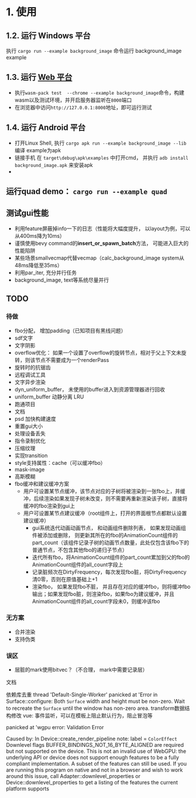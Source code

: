 # 1. 使用

## 1.2. 运行 Windows 平台

执行 `cargo run --example background_image` 命令运行 background_image example

## 1.3. 运行 [Web 平台](https://rustwasm.github.io/docs/wasm-bindgen/contributing/testing.html)

+ 执行`wasm-pack test  --chrome --example background_image`命令，构建wasm以及测试环境，并开启服务器监听在`8000`端口 
+  在浏览器中访问`http://127.0.0.1:8000`地址，即可运行测试

## 1.4. 运行 Android 平台

+ 打开Linux Shell, 执行 `cargo apk run --example background_image --lib` 编译 example为apk
+ 链接手机 在 `target\debug\apk\examples` 中打开cmd， 并执行 `adb install background_image.apk` 来安装apk
+ 

## 运行quad demo： `cargo run --example quad`
	
## 测试gui性能 
+ 利用feature屏蔽掉info一下的日志（性能将大幅度提升， 以layout为例，可以从400ms降为10ms）
+ 谨慎使用bevy command的**insert_or_spawn_batch**方法， 可能进入巨大的性能陷阱
+ 某些场景smallvecmap代替vecmap（calc_background_image system从48ms降低至35ms）
+ 利用par_iter, 充分并行任务
+ background_image, text等系统尽量并行


## TODO
### 待做
+ fbo分配， 增加padding（已知项目有黑线问题）
+ sdf文字
+ 文字阴影
+ overflow优化： 如果一个设置了overflow的旋转节点，相对于父上下文未旋转，则该节点不需要成为一个renderPass
+ 旋转时的抗锯齿
+ 远程调试工具
+ 文字异步渲染
+ dyn_uniform_buffer， 未使用的buffer进入到资源管理器进行回收
+ uniform_buffer 动静分离 LRU
+ 跑通项目
+ 文档
+ psd 加快构建速度
+ 重置gui大小
+ 处理设备丢失
+ 指令录制优化
+ 压缩纹理
+ 实现transition
+ style支持属性：cache（可以缓冲fbo）
+ mask-image
+ 高斯模糊
+ fbo缓冲和建议缓冲方案
  - 用户可设置某节点缓冲，该节点对应的子树将被渲染到一张fbo上，并缓冲，后续渲染如果发现子树未改变，则不需要再重新渲染该子树，直接将缓冲的fbo渲染到gui上
  - 用户可设置某节点建议缓冲（root组件上，打开的界面根节点都默认设置建议缓冲）
      * gui系统迭代动画动画节点， 和动画组件删除列表， 如果发现动画组件被添加或删除， 则更新其所在的fbo的AnimationCount组件的part_count（该组件记录子树的动画节点数量，此处仅包含该fbo下的普通节点，不包含其他fbo的递归子节点）
      * 迭代所有fbo，将AnimationCount组件的part_count累加到父的fbo的AnimationCount组件的all_count字段上
      * 记录脏频次在DirtyFrequency，每次发现fbo脏，将DirtyFrequency清0零，否则在原值基础上+1
      * 渲染fbo， 如果发现fbo不脏， 并且存在对应的缓冲fbo，则将缓冲fbo输出；如果发现fbo脏，则渲染fbo，如果fbo为建议缓冲，并且AnimationCount组件的all_count字段未0，则缓冲该fbo


### 无方案
+ 合并渲染
+ 支持伪类

### 误区
+ 层脏的mark使用bitvec？（不合理， mark中需要记录层）


文档

依赖库去重
thread 'Default-Single-Worker' panicked at 'Error in Surface::configure: Both `Surface` width and height must be non-zero. Wait to recreate the `Surface` until the window has non-zero area.
transform数据结构修改
vue: 事件监听，可以在模板上阻止默认行为，阻止冒泡等


panicked at 'wgpu error: Validation Error

Caused by:
    In Device::create_render_pipeline
      note: label = `ColorEffect`
    Downlevel flags BUFFER_BINDINGS_NOT_16_BYTE_ALIGNED are required but not supported on the device.
This is not an invalid use of WebGPU: the underlying API or device does not support enough features to be a fully compliant implementation. A subset of the features can still be used. If you are running this program on native and not in a browser and wish to work around this issue, call Adapter::downlevel_properties or Device::downlevel_properties to get a listing of the features the current platform supports




